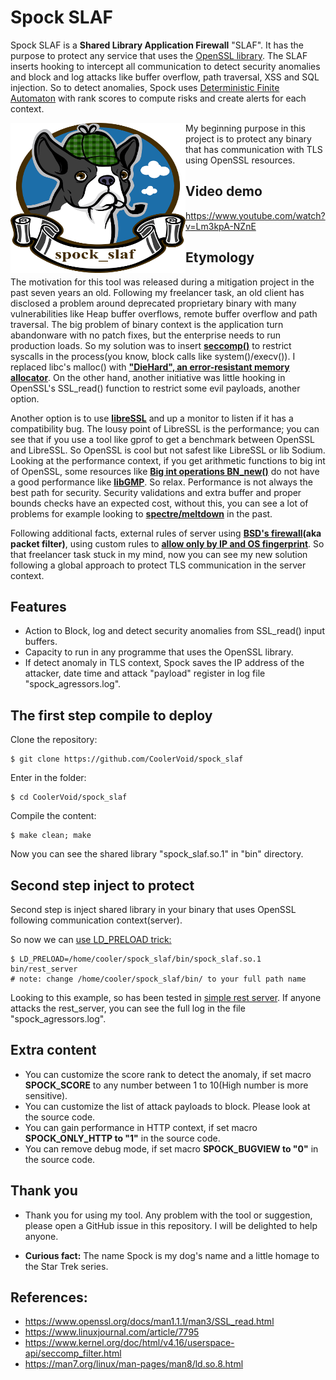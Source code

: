 # Spock SLAF 
Spock SLAF is a **Shared Library Application Firewall** "SLAF". It has the purpose to protect any service that uses the [OpenSSL library](https://www.openssl.org/docs/man1.1.1/man3/SSL_read.html). The SLAF inserts hooking to intercept all communication to detect security anomalies and block and log attacks like buffer overflow, path traversal, XSS and SQL injection. So to detect anomalies, Spock uses [Deterministic Finite Automaton](https://en.wikipedia.org/wiki/Deterministic_finite_automaton) with rank scores to compute risks and create alerts for each context.

<img align="left" width="280" height="240" src="https://github.com/CoolerVoid/spock_slaf/blob/main/doc/spock_slaf_logo.png">
My beginning purpose in this project is to protect any binary that has communication with TLS using OpenSSL resources. 

## Video demo

https://www.youtube.com/watch?v=Lm3kpA-NZnE

## Etymology

The motivation for this tool was released during a mitigation project in the past seven years an old. Following my freelancer task, an old client has disclosed a problem around deprecated proprietary binary with many vulnerabilities like Heap buffer overflows, remote buffer overflow and path traversal. The big problem of binary context is the application turn abandonware with no patch fixes, but the enterprise needs to run production loads. So my solution was to insert **[seccomp()](https://kubernetes.io/docs/tutorials/security/seccomp/)** to restrict syscalls in the process(you know, block calls like system()/execv()). I replaced libc's malloc() with **["DieHard", an error-resistant memory allocator](https://github.com/emeryberger/DieHard)**. On the other hand, another initiative was little hooking in OpenSSL's SSL_read() function to restrict some evil payloads, another option.

Another option is to use **[libreSSL](https://www.libressl.org/)** and up a monitor to listen if it has a compatibility bug. The lousy point of LibreSSL is the performance; you can see that if you use a tool like gprof to get a benchmark between OpenSSL and LibreSSL. So OpenSSL is cool but not safest like LibreSSL or lib Sodium. Looking at the performance context, if you get arithmetic functions to big int of OpenSSL, some resources like **[Big int operations BN_new()](https://www.openssl.org/docs/man1.0.2/man3/bn.html)** do not have a good performance like **[libGMP](https://gmplib.org/gmp6.1)**. So relax. Performance is not always the best path for security. Security validations and extra buffer and proper bounds checks have an expected cost, without this, you can see a lot of problems for example looking to **[spectre/meltdown](https://meltdownattack.com/)** in the past.

Following additional facts, external rules of server using **[BSD's firewall](https://www.openbsd.org/faq/pf/filter.html)(aka packet filter)**, using custom rules to **[allow only by IP and OS fingerprint](https://www.openbsd.org/faq/pf/filter.html#osfp)**. So that freelancer task stuck in my mind, now you can see my new solution following a global approach to protect TLS communication in the server context.


Features
---
* Action to Block, log and detect security anomalies from SSL_read() input buffers.
* Capacity to run in any programme that uses the OpenSSL library.
* If detect anomaly in TLS context, Spock saves the IP address of the attacker, date time and attack "payload" register in log file "spock_agressors.log".


The first step compile to deploy
--

Clone the repository:
```
$ git clone https://github.com/CoolerVoid/spock_slaf
```

Enter in the folder:
```
$ cd CoolerVoid/spock_slaf
```
Compile the content:
```
$ make clean; make
```
Now you can see the shared library "spock_slaf.so.1" in "bin" directory.



Second step inject to protect
--

Second step is inject shared library in your binary that uses OpenSSL following communication context(server).

So now we can [use LD_PRELOAD trick:](https://catonmat.net/simple-ld-preload-tutorial)
```
$ LD_PRELOAD=/home/cooler/spock_slaf/bin/spock_slaf.so.1 bin/rest_server
# note: change /home/cooler/spock_slaf/bin/ to your full path name
```
Looking to this example, so has been tested in [simple rest server](https://github.com/CoolerVoid/optionscat).
If anyone attacks the rest_server, you can see the full log in the file "spock_agressors.log".



Extra content
--
* You can customize the score rank to detect the anomaly, if set macro **SPOCK_SCORE** to any number between 1 to 10(High number is more sensitive).
* You can customize the list of attack payloads to block. Please look at the source code.
* You can gain performance in HTTP context, if set macro **SPOCK_ONLY_HTTP to "1"** in the source code.
* You can remove debug mode, if set macro **SPOCK_BUGVIEW to "0"** in the source code.




Thank you
--

* Thank you for using my tool. Any problem with the tool or suggestion, please open a GitHub issue in this repository. I will be delighted to help anyone.

* **Curious fact:** The name Spock is my dog's name and a little homage to the Star Trek series.


References:
---

* https://www.openssl.org/docs/man1.1.1/man3/SSL_read.html
* https://www.linuxjournal.com/article/7795
* https://www.kernel.org/doc/html/v4.16/userspace-api/seccomp_filter.html
* https://man7.org/linux/man-pages/man8/ld.so.8.html




